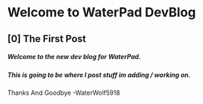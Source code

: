 # Welcome to WaterPad DevBlog

## [0] The First Post  
##### Welcome to the new dev blog for WaterPad.

##### This is going to be where I post stuff im adding / working on.
Thanks And Goodbye -WaterWolf5918
